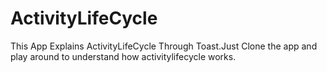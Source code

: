 # ActivityLifeCycle
This App Explains ActivityLifeCycle Through Toast.Just Clone the app and play around to understand how activitylifecycle works.


